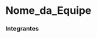 # Nome_da_Equipe

### Integrantes
[comment]: <> (Cristian Afonso - https://github.com/ZeMane2353dev , Eurico Santiago Climaco Rodrigues - https://github.com/Santiago1431 , Ian Alvez ......., Pedro Gabriel ....., Pedro Henrrique ....., Samuel Juneo ....)

